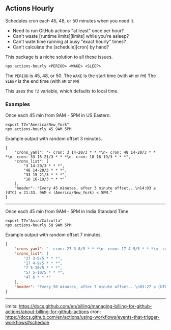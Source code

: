 ## Actions Hourly

Schedules cron each 45, 48, or 50 minutes when you need it.

- Need to run GitHub actions "at least" once per hour?
- Can't waste [runtime limits][limits] while you're asleep?
- Can't wate time running at busy "exact hourly" times?
- Can't calculate the [schedule][cron] by hand?

This package is a niche solution to all these issues.

```
npx actions-hourly <PERIOD> <WAKE> <SLEEP>
```

The `PERIOD` is 45, 48, or 50.
The `WAKE` is the start time (with `AM` or `PM`)
The `SLEEP` is the end time (with `AM` or `PM`)

This uses the `TZ` variable, which defaults to local time.

### Examples

Once each 45 min from 9AM - 5PM in US Eastern.
```
export TZ="America/New_York"
npx actions-hourly 45 9AM 5PM
```

Example output with random offset 3 minutes.

```
{
    "crons_yaml": "- cron: 3 14-20/3 * * *\n- cron: 48 14-20/3 * * *\n- cron: 33 15-21/3 * * *\n- cron: 18 16-19/3 * * *",
    "crons_list": [
        "3 14-20/3 * * *",
        "48 14-20/3 * * *",
        "33 15-21/3 * * *",
        "18 16-19/3 * * *"
    ],
    "header": "Every 45 minutes, after 3 minute offset...\n14:03 ≤ (UTC) ≤ 21:33. 9AM < (America/New_York) < 5PM."
}
```

---

Once each 45 min from 9AM - 5PM in India Standard Time
```
export TZ="Asia/Calcutta"
npx actions-hourly 50 9AM 5PM
```

Example output with random offset 7 minutes.

```json
{
    "crons_yaml": "- cron: 27 3-8/5 * * *\n- cron: 17 4-9/5 * * *\n- cron: 7 5-10/5 * * *\n- cron: 57 5-10/5 * * *\n- cron: 47 6 * * *",
    "crons_list": [
        "27 3-8/5 * * *",
        "17 4-9/5 * * *",
        "7 5-10/5 * * *",
        "57 5-10/5 * * *",
        "47 6 * * *"
    ],
    "header": "Every 50 minutes, after 7 minute offset...\n03:27 ≤ (UTC) ≤ 10:57. 9AM < (Asia/Calcutta) < 5PM."
}
```

---

limits: https://docs.github.com/en/billing/managing-billing-for-github-actions/about-billing-for-github-actions
cron: https://docs.github.com/en/actions/using-workflows/events-that-trigger-workflows#schedule
